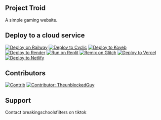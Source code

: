## Project Troid
A simple gaming website.

## Deploy to a cloud service
[![Deploy on Railway](https://binbashbanana.github.io/deploy-buttons/buttons/remade/railway.svg)](https://railway.app/new/template?template=https://github.com/sdfsdfasdfsdfasdfsdfasdf/Project-Troid)
[![Deploy to Cyclic](https://binbashbanana.github.io/deploy-buttons/buttons/remade/cyclic.svg)](https://app.cyclic.sh/api/app/deploy/sdfsdfasdfsdfasdfsdfasdf/Project-Troid)
[![Deploy to Koyeb](https://binbashbanana.github.io/deploy-buttons/buttons/remade/koyeb.svg)](https://app.koyeb.com/deploy?type=git&repository=github.com/sdfsdfasdfsdfasdfsdfasdf/Project-Troid&branch=main&name=project-troid)
[![Deploy to Render](https://binbashbanana.github.io/deploy-buttons/buttons/remade/render.svg)](https://render.com/deploy?repo=https://github.com/sdfsdfasdfsdfasdfsdfasdf/Project-Troid)
[![Run on Replit](https://binbashbanana.github.io/deploy-buttons/buttons/remade/replit.svg)](https://replit.com/github/sdfsdfasdfsdfasdfsdfasdf/Project-Troid)
[![Remix on Glitch](https://binbashbanana.github.io/deploy-buttons/buttons/remade/glitch.svg)](https://glitch.com/edit/#!/import/github/sdfsdfasdfsdfasdfsdfasdf/Project-Troid)
[![Deploy to Vercel](https://binbashbanana.github.io/deploy-buttons/buttons/remade/vercel.svg)](https://vercel.com/new/clone?repository-url=https://github.com/sdfsdfasdfsdfasdfsdfasdf/Project-Troid)
[![Deploy to Netlify](https://binbashbanana.github.io/deploy-buttons/buttons/remade/netlify.svg)](https://app.netlify.com/start/deploy?repository=https://github.com/sdfsdfasdfsdfasdfsdfasdf/Project-Troid)

## Contributors
[![Contrib](https://contrib.rocks/image?repo=sdfsdfasdfsdfasdfsdfasdf/Project-Troid)](https://github.com/sdfsdfasdfsdfasdfsdfasdf/Project-Troid/graphs/contributors)
[![Contributor: TheunblockedGuy](https://img.shields.io/badge/contributor-TheunblockedGuy-blue.svg)](https://github.com/TheunblockedGuy)

## Support
Contact breakingschoolsfilters on tiktok
